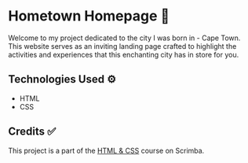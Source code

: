 # Hometown Homepage 🏡
Welcome to my project dedicated to the city I was born in - Cape Town. This website serves as an inviting landing page crafted to highlight the activities and experiences that this enchanting city has in store for you.

## Technologies Used ⚙️

- HTML
- CSS

## Credits ✅

This project is a part of the [HTML & CSS](https://scrimba.com/learn/htmlandcss) course on Scrimba.